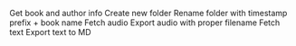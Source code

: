 Get book and author info
Create new folder
Rename folder with timestamp prefix + book name
Fetch audio
Export audio with proper filename
Fetch text
Export text to MD